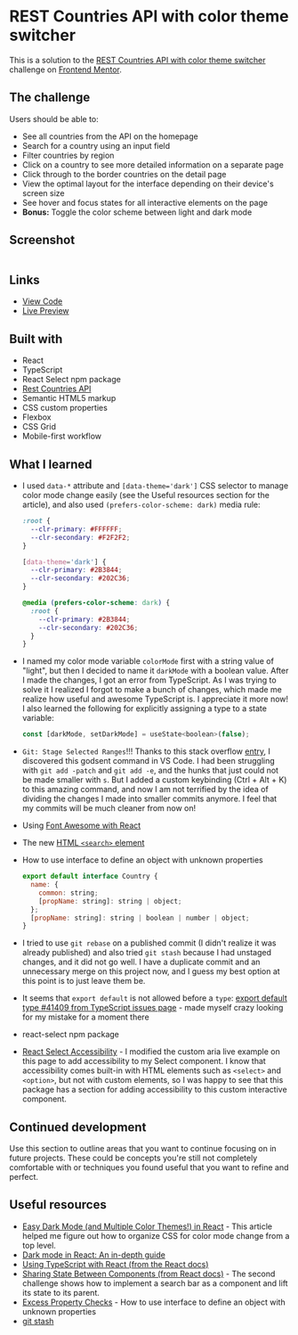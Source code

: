 # REST Countries API with color theme switcher

This is a solution to the [REST Countries API with color theme switcher](https://www.frontendmentor.io/challenges/rest-countries-api-with-color-theme-switcher-5cacc469fec04111f7b848ca) challenge on [Frontend Mentor](https://www.frontendmentor.io/). 

## The challenge

Users should be able to:

- See all countries from the API on the homepage
- Search for a country using an input field
- Filter countries by region
- Click on a country to see more detailed information on a separate page
- Click through to the border countries on the detail page
- View the optimal layout for the interface depending on their device's screen size
- See hover and focus states for all interactive elements on the page
- **Bonus:** Toggle the color scheme between light and dark mode

## Screenshot

![]()

## Links

- [View Code](https://www.example.com)
- [Live Preview](https://www.example.com)

## Built with

- React
- TypeScript
- React Select npm package
- [Rest Countries API](https://restcountries.com/)
- Semantic HTML5 markup
- CSS custom properties
- Flexbox
- CSS Grid
- Mobile-first workflow

## What I learned

- I used ```data-*``` attribute and ```[data-theme='dark']``` CSS selector to manage color mode change easily (see the Useful resources section for the article), and also used ```(prefers-color-scheme: dark)``` media rule:

  ```css
  :root {
    --clr-primary: #FFFFFF;
    --clr-secondary: #F2F2F2;
  }

  [data-theme='dark'] {
    --clr-primary: #2B3844;
    --clr-secondary: #202C36;
  }

  @media (prefers-color-scheme: dark) {
    :root {
      --clr-primary: #2B3844;
      --clr-secondary: #202C36;
    }
  }
  ```

- I named my color mode variable ```colorMode``` first with a string value of "light", but then I decided to name it ```darkMode``` with a boolean value. After I made the changes, I got an error from TypeScript. As I was trying to solve it I realized I forgot to make a bunch of changes, which made me realize how useful and awesome TypeScript is. I appreciate it more now! I also learned the following for explicitly assigning a type to a state variable:

  ```js
  const [darkMode, setDarkMode] = useState<boolean>(false);
  ```

- ```Git: Stage Selected Ranges```!!! Thanks to this stack overflow [entry](https://stackoverflow.com/a/65649756), I discovered this godsent command in VS Code. I had been struggling with ```git add -patch``` and ```git add -e```, and the hunks that just could not be made smaller with ```s```. But I added a custom keybinding (Ctrl + Alt + K) to this amazing command, and now I am not terrified by the idea of dividing the changes I made into smaller commits anymore. I feel that my commits will be much cleaner from now on!

- Using [Font Awesome with React](https://docs.fontawesome.com/web/use-with/react/add-icons#add-individual-icons-explicitly)

- The new [HTML ```<search>``` element](https://developer.mozilla.org/en-US/docs/Web/HTML/Element/search)

- How to use interface to define an object with unknown properties 
  ```js
  export default interface Country {
    name: {
      common: string;
      [propName: string]: string | object;
    };
    [propName: string]: string | boolean | number | object;
  }
  ```

- I tried to use ```git rebase``` on a published commit (I didn't realize it was already published) and also tried ```git stash``` because I had unstaged changes, and it did not go well. I have a duplicate commit and an unnecessary merge on this project now, and I guess my best option at this point is to just leave them be.

- It seems that ```export default``` is not allowed before a ```type```: [export default type #41409 from TypeScript issues page](https://github.com/microsoft/TypeScript/issues/41409) - made myself crazy looking for my mistake for a moment there

- react-select npm package

- [React Select Accessibility](https://react-select.com/advanced#accessibility) - I modified the custom aria live example on this page to add accessibility to my Select component. I know that accessibility comes built-in with HTML elements such as ```<select>``` and ```<option>```, but not with custom elements, so I was happy to see that this package has a section for adding accessibility to this custom interactive component.

## Continued development

Use this section to outline areas that you want to continue focusing on in future projects. These could be concepts you're still not completely comfortable with or techniques you found useful that you want to refine and perfect.

## Useful resources

- [Easy Dark Mode (and Multiple Color Themes!) in React](https://css-tricks.com/easy-dark-mode-and-multiple-color-themes-in-react/) - This article helped me figure out how to organize CSS for color mode change from a top level.
- [Dark mode in React: An in-depth guide](https://blog.logrocket.com/dark-mode-react-in-depth-guide/)
- [Using TypeScript with React (from the React docs)](https://react.dev/learn/typescript)
- [Sharing State Between Components (from React docs)](https://react.dev/learn/sharing-state-between-components#challenges) - The second challenge shows how to implement a search bar as a component and lift its state to its parent.
- [Excess Property Checks](https://www.typescriptlang.org/docs/handbook/2/objects.html#excess-property-checks) - How to use interface to define an object with unknown properties 
- [git stash](https://www.atlassian.com/git/tutorials/saving-changes/git-stash)